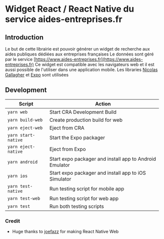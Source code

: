 # Widget React / React Native du service aides-entreprises.fr

## Introduction

Le but de cette librairie est pouvoir générer un widget de recherche aux aides publiques dédiées aux entreprises françaises
Le données sont géré par le service [https://www.aides-entreprises.fr](https://www.aides-entreprises.fr)
Ce widget est compatible avec les navigateurs web et il est aussi possible de l'utiliser dans une application mobile.
Les libraries [Nicolas Gallagher](https://github.com/necolas) et [Expo](https://expo.io/) sont utilisées

## Development

| Script              | Action                                                  |
| ------------------- | ------------------------------------------------------- |
| `yarn web`          | Start CRA Development Build                             |
| `yarn build-web`    | Create production build for web                         |
| `yarn eject-web`    | Eject from CRA                                          |
| `yarn start-native` | Start the Expo packager                                 |
| `yarn eject-native` | Eject from Expo                                         |
| `yarn android`      | Start expo packager and install app to Android Emulator |
| `yarn ios`          | Start expo packager and install app to iOS Simulator    |
| `yarn test-native`  | Run testing script for mobile app                       |
| `yarn test-web`     | Run testing script for web app                          |
| `yarn test`         | Run both testing scripts                                |


### Credit

*   Huge thanks to [joefazz](https://github.com/joefazz/react-native-web-starter) for making React Native Web
